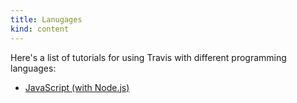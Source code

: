 ```yaml
---
title: Lanugages
kind: content
---
```


Here's a list of tutorials for using Travis with different programming
languages:

* [JavaScript (with Node.js)](/docs/user/languages/javascript-with-nodejs)
